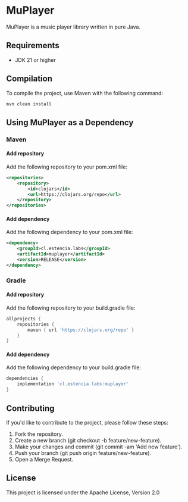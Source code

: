 # MuPlayer
MuPlayer is a music player library written in pure Java.

## Requirements
- JDK 21 or higher

## Compilation
To compile the project, use Maven with the following command:

```bash
mvn clean install
```

## Using MuPlayer as a Dependency
### Maven
#### Add repository
Add the following repository to your pom.xml file:

```xml
<repositories>
    <repository>
        <id>clojars</id>
        <url>https://clojars.org/repo</url>
    </repository>
</repositories>
```

#### Add dependency
Add the following dependency to your pom.xml file:
```xml
<dependency>
    <groupId>cl.estencia.labs</groupId>
    <artifactId>muplayer</artifactId>
    <version>RELEASE</version>
</dependency>
```

### Gradle
#### Add repository
Add the following repository to your build.gradle file:

```groovy
allprojects {
    repositories {
        maven { url 'https://clojars.org/repo' }
    }
}
```

#### Add dependency
Add the following dependency to your build.gradle file:

```groovy
dependencies {
    implementation 'cl.estencia.labs:muplayer'
}
```

## Contributing
If you'd like to contribute to the project, please follow these steps:

1. Fork the repository.
2. Create a new branch (git checkout -b feature/new-feature).
3. Make your changes and commit (git commit -am 'Add new feature').
4. Push your branch (git push origin feature/new-feature).
5. Open a Merge Request.

## License
This project is licensed under the Apache License, Version 2.0